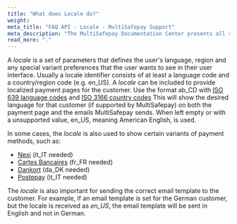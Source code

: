 ```yaml
---
title: "What does Locale do?"
weight:
meta_title: "FAQ API - Locale - MultiSafepay Support"
meta_description: "The MultiSafepay Documentation Center presents all relevant information about our Plugins and API. You can also find support pages for Payment Methods, Tools and General Questions as well as the contact details of our Support and Integration Teams."
read_more: "."
---
```

A _locale_ is a set of parameters that defines the user's language, region and any special variant preferences that the user wants to see in their user interface. Usually a locale identifier consists of at least a language code and a country/region code (e.g. en_US). A _locale_ can be included to provide localized payment pages for the customer. Use the format ab_CD with [ISO 639 language codes](https://www.iso.org/iso-639-language-codes.html) and [ISO 3166 country codes](https://www.iso.org/iso-3166-country-codes.html) This will show the desired language for that customer (if supported by MultiSafepay) on both the payment page and the emails MultiSafepay sends. When left empty or with a unsupported value, en_US, meaning American English, is used.

In some cases, the _locale_ is also used to show certain variants of payment methods, such as:

* [Nexi](/payment-methods/branded-credit-cards/nexi-what-is-it/) (it_IT needed)
* [Cartes Bancaires](/payment-methods/branded-credit-cards/carte-bleue-what-is-it/) (fr_FR needed) 
* [Dankort](/payment-methods/branded-credit-cards/dankort-what-is-it/) (da_DK needed)
* [Postepay](/payment-methods/branded-credit-cards/postepay/) (it_IT needed)


The _locale_ is also important for sending the correct email template to the customer. For example, if an email template is set for the German customer, but the locale is received as *en_US*, the email template will be sent in English and not in German. 